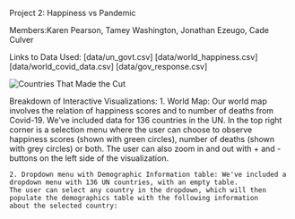 Project 2: Happiness vs Pandemic

Members:Karen Pearson, Tamey Washington, Jonathan Ezeugo, Cade Culver

Links to Data Used:
[data/un_govt.csv]
[data/world_happiness.csv]
[data/world_covid_data.csv]
[data/gov_response.csv]

![Countries That Made the Cut](https://i.gyazo.com/d087eced613c645b3592952be3c6dc22.png)

Breakdown of Interactive Visualizations:
	1. World Map: Our world map involves the relation of happiness scores and to number of deaths from Covid-19.
	We've included data for 136 countries in the UN. In the top right corner is a selection menu where the user can 
	choose to observe happiness scores (shown with green circles), number of deaths (shown with grey circles) or both.
	The user can also zoom in and out with + and - buttons on the left side of the visualization.
	
	2. Dropdown menu with Demographic Information table: We've included a dropdown menu with 136 UN countries, with an empty table.
	The user can select any country in the dropdown, which will then populate the demographics table with the following information
	about the selected country: 
